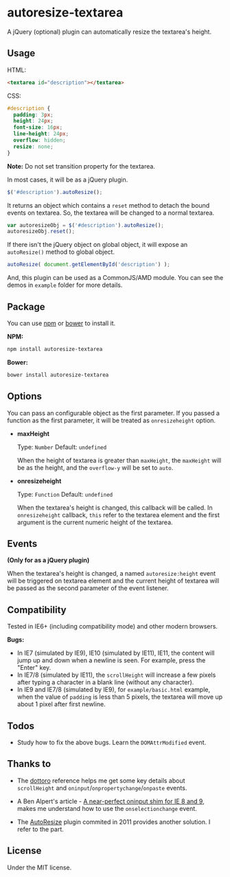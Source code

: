 # autoresize-textarea

A jQuery (optional) plugin can automatically resize the textarea's height.

## Usage

HTML:

```html
<textarea id="description"></textarea>
```

CSS:

```css
#description {
  padding: 3px;
  height: 24px;
  font-size: 16px;
  line-height: 24px;
  overflow: hidden;
  resize: none;
}
```

**Note:** Do not set transition property for the textarea.

In most cases, it will be as a jQuery plugin.

```js
$('#description').autoResize();
```

It returns an object which contains a `reset` method to detach the bound events on textarea. So, the textarea will be changed to a normal textarea.

```js
var autoresizeObj = $('#description').autoResize();
autoresizeObj.reset();
```

If there isn't the jQuery object on global object, it will expose an `autoResize()` method to global object.

```js
autoResize( document.getElementById('description') );
```

And, this plugin can be used as a CommonJS/AMD module. You can see the demos in `example` folder for more details.

## Package

You can use [npm](https://docs.npmjs.com) or [bower](http://bower.io) to install it.

**NPM:**

```bash
npm install autoresize-textarea
```

**Bower:**

```bash
bower install autoresize-textarea
```

## Options

You can pass an configurable object as the first parameter. If you passed a function as the first parameter, it will be treated as `onresizeheight` option.

- **maxHeight**

  Type: `Number` Default: `undefined`

  When the height of textarea is greater than `maxHeight`, the `maxHeight` will be as the height, and the `overflow-y` will be set to `auto`.

- **onresizeheight**

  Type: `Function` Default: `undefined`

  When the textarea's height is changed, this callback will be called. In `onresizeheight` callback, `this` refer to the textarea element and the first argument is the current numeric height of the textarea.

## Events

**(Only for as a jQuery plugin)**

When the textarea's height is changed, a named `autoresize:height` event will be triggered on textarea element and the current height of textarea will be passed as the second parameter of the event listener.

## Compatibility

Tested in IE6+ (including compatibility mode) and other modern browsers.

**Bugs:**

- In IE7 (simulated by IE9), IE10 (simulated by IE11), IE11, the content will jump up and down when a newline is seen. For example, press the "Enter" key.
- In IE7/8 (simulated by IE11), the `scrollHeight` will increase a few pixels after typing a character in a blank line (without any character).
- In IE9 and IE7/8 (simulated by IE9), for `example/basic.html` example, when the value of `padding` is less than 5 pixels, the textarea will move up about 1 pixel after first newline.

## Todos

- Study how to fix the above bugs. Learn the `DOMAttrModified` event.

## Thanks to

- The [dottoro](http://help.dottoro.com) reference helps me get some key details about `scrollHeight` and `oninput`/`onpropertychange`/`onpaste` events.

- A Ben Alpert's article - [A near-perfect oninput shim for IE 8 and 9](http://benalpert.com/2013/06/18/a-near-perfect-oninput-shim-for-ie-8-and-9.html), makes me understand how to use the `onselectionchange` event.

- The [AutoResize](https://github.com/azoff/AutoResize) plugin commited in 2011 provides another solution. I refer to the part.

## License

Under the MIT license.
